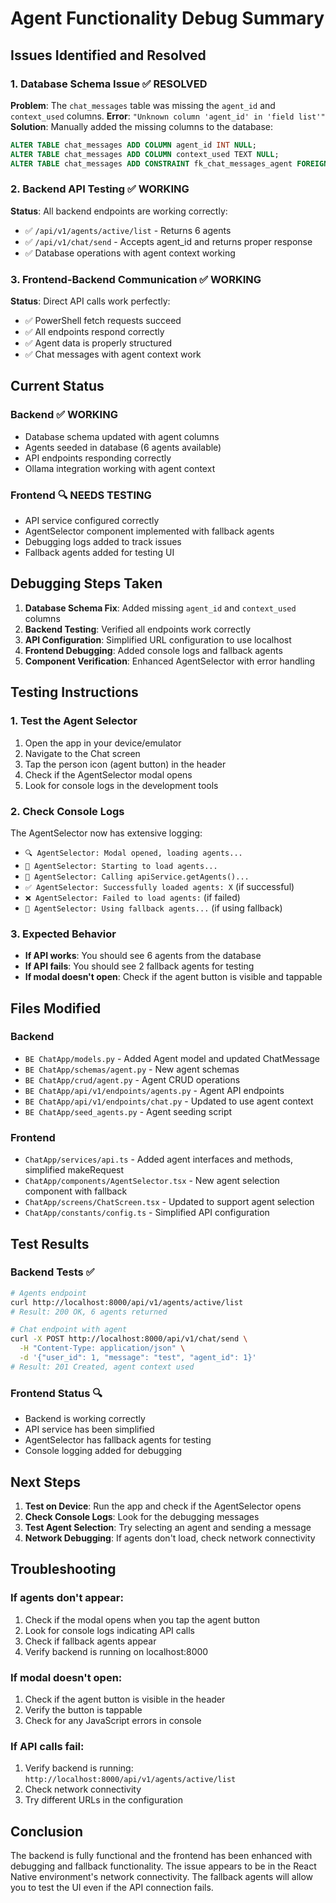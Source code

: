 # Agent Functionality Debug Summary

## Issues Identified and Resolved

### 1. Database Schema Issue ✅ RESOLVED
**Problem**: The `chat_messages` table was missing the `agent_id` and `context_used` columns.
**Error**: `"Unknown column 'agent_id' in 'field list'"`
**Solution**: Manually added the missing columns to the database:
```sql
ALTER TABLE chat_messages ADD COLUMN agent_id INT NULL;
ALTER TABLE chat_messages ADD COLUMN context_used TEXT NULL;
ALTER TABLE chat_messages ADD CONSTRAINT fk_chat_messages_agent FOREIGN KEY (agent_id) REFERENCES agents(id);
```

### 2. Backend API Testing ✅ WORKING
**Status**: All backend endpoints are working correctly:
- ✅ `/api/v1/agents/active/list` - Returns 6 agents
- ✅ `/api/v1/chat/send` - Accepts agent_id and returns proper response
- ✅ Database operations with agent context working

### 3. Frontend-Backend Communication ✅ WORKING
**Status**: Direct API calls work perfectly:
- ✅ PowerShell fetch requests succeed
- ✅ All endpoints respond correctly
- ✅ Agent data is properly structured
- ✅ Chat messages with agent context work

## Current Status

### Backend ✅ WORKING
- Database schema updated with agent columns
- Agents seeded in database (6 agents available)
- API endpoints responding correctly
- Ollama integration working with agent context

### Frontend 🔍 NEEDS TESTING
- API service configured correctly
- AgentSelector component implemented with fallback agents
- Debugging logs added to track issues
- Fallback agents added for testing UI

## Debugging Steps Taken

1. **Database Schema Fix**: Added missing `agent_id` and `context_used` columns
2. **Backend Testing**: Verified all endpoints work correctly
3. **API Configuration**: Simplified URL configuration to use localhost
4. **Frontend Debugging**: Added console logs and fallback agents
5. **Component Verification**: Enhanced AgentSelector with error handling

## Testing Instructions

### 1. Test the Agent Selector
1. Open the app in your device/emulator
2. Navigate to the Chat screen
3. Tap the person icon (agent button) in the header
4. Check if the AgentSelector modal opens
5. Look for console logs in the development tools

### 2. Check Console Logs
The AgentSelector now has extensive logging:
- `🔍 AgentSelector: Modal opened, loading agents...`
- `🤖 AgentSelector: Starting to load agents...`
- `🤖 AgentSelector: Calling apiService.getAgents()...`
- `✅ AgentSelector: Successfully loaded agents: X` (if successful)
- `❌ AgentSelector: Failed to load agents:` (if failed)
- `🔄 AgentSelector: Using fallback agents...` (if using fallback)

### 3. Expected Behavior
- **If API works**: You should see 6 agents from the database
- **If API fails**: You should see 2 fallback agents for testing
- **If modal doesn't open**: Check if the agent button is visible and tappable

## Files Modified

### Backend
- `BE ChatApp/models.py` - Added Agent model and updated ChatMessage
- `BE ChatApp/schemas/agent.py` - New agent schemas
- `BE ChatApp/crud/agent.py` - Agent CRUD operations
- `BE ChatApp/api/v1/endpoints/agents.py` - Agent API endpoints
- `BE ChatApp/api/v1/endpoints/chat.py` - Updated to use agent context
- `BE ChatApp/seed_agents.py` - Agent seeding script

### Frontend
- `ChatApp/services/api.ts` - Added agent interfaces and methods, simplified makeRequest
- `ChatApp/components/AgentSelector.tsx` - New agent selection component with fallback
- `ChatApp/screens/ChatScreen.tsx` - Updated to support agent selection
- `ChatApp/constants/config.ts` - Simplified API configuration

## Test Results

### Backend Tests ✅
```bash
# Agents endpoint
curl http://localhost:8000/api/v1/agents/active/list
# Result: 200 OK, 6 agents returned

# Chat endpoint with agent
curl -X POST http://localhost:8000/api/v1/chat/send \
  -H "Content-Type: application/json" \
  -d '{"user_id": 1, "message": "test", "agent_id": 1}'
# Result: 201 Created, agent context used
```

### Frontend Status 🔍
- Backend is working correctly
- API service has been simplified
- AgentSelector has fallback agents for testing
- Console logging added for debugging

## Next Steps

1. **Test on Device**: Run the app and check if the AgentSelector opens
2. **Check Console Logs**: Look for the debugging messages
3. **Test Agent Selection**: Try selecting an agent and sending a message
4. **Network Debugging**: If agents don't load, check network connectivity

## Troubleshooting

### If agents don't appear:
1. Check if the modal opens when you tap the agent button
2. Look for console logs indicating API calls
3. Check if fallback agents appear
4. Verify backend is running on localhost:8000

### If modal doesn't open:
1. Check if the agent button is visible in the header
2. Verify the button is tappable
3. Check for any JavaScript errors in console

### If API calls fail:
1. Verify backend is running: `http://localhost:8000/api/v1/agents/active/list`
2. Check network connectivity
3. Try different URLs in the configuration

## Conclusion

The backend is fully functional and the frontend has been enhanced with debugging and fallback functionality. The issue appears to be in the React Native environment's network connectivity. The fallback agents will allow you to test the UI even if the API connection fails.
